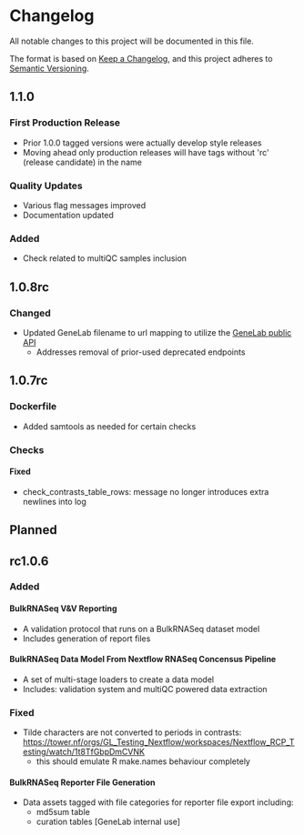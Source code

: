 # Changelog

All notable changes to this project will be documented in this file.

The format is based on [Keep a Changelog](https://keepachangelog.com/en/1.0.0/),
and this project adheres to [Semantic Versioning](https://semver.org/spec/v2.0.0.html).

## 1.1.0

### First Production Release
- Prior 1.0.0 tagged versions were actually develop style releases
- Moving ahead only production releases will have tags without 'rc' (release candidate) in the name

### Quality Updates
- Various flag messages improved
- Documentation updated

### Added
- Check related to multiQC samples inclusion

## 1.0.8rc

### Changed

- Updated GeneLab filename to url mapping to utilize the [GeneLab public API](https://genelab.nasa.gov/genelabAPIs)
  - Addresses removal of prior-used deprecated endpoints

## 1.0.7rc

### Dockerfile

- Added samtools as needed for certain checks

### Checks

#### Fixed

- check_contrasts_table_rows: message no longer introduces extra newlines into log

## Planned

## rc1.0.6

### Added

#### BulkRNASeq V&V Reporting

- A validation protocol that runs on a BulkRNASeq dataset model
- Includes generation of report files

#### BulkRNASeq Data Model From Nextflow RNASeq Concensus Pipeline

- A set of multi-stage loaders to create a data model
- Includes: validation system and multiQC powered data extraction

### Fixed

- Tilde characters are not converted to periods in contrasts: https://tower.nf/orgs/GL_Testing_Nextflow/workspaces/Nextflow_RCP_Testing/watch/1t8TfGbpDmCVNK
  - this should emulate R make.names behaviour completely

#### BulkRNASeq Reporter File Generation

- Data assets tagged with file categories for reporter file export including:
  - md5sum table
  - curation tables [GeneLab internal use]
